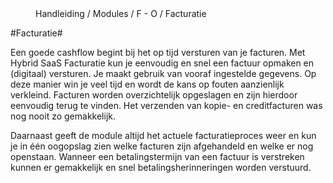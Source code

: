 <properties>
	<page>
		<title>Facturatie</title>
	</page>
	<menu>
		<position>Handleiding / Modules / F - O / Facturatie</position>
		<title>Introductie</title>
	</menu>
</properties>

#Facturatie#

<description>Een goede cashflow begint bij het op tijd versturen van je facturen. Met Hybrid SaaS Facturatie kun je eenvoudig en snel een factuur opmaken en (digitaal) versturen. Je maakt gebruik van vooraf ingestelde gegevens. Op deze manier win je veel tijd en wordt de kans op fouten aanzienlijk verkleind. Facturen worden overzichtelijk opgeslagen en zijn hierdoor eenvoudig terug te vinden. Het verzenden van kopie- en creditfacturen was nog nooit zo gemakkelijk.




Daarnaast geeft de module altijd het actuele facturatieproces weer en kun je in één oogopslag zien welke facturen zijn afgehandeld en welke er nog openstaan. Wanneer een betalingstermijn van een factuur is verstreken kunnen er gemakkelijk en snel betalingsherinneringen worden verstuurd.
</description>